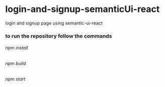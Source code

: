 # login-and-signup-semanticUi-react
login and signup page using semantic-ui-react

### to run the repository follow the commands 
###### npm install 
###### npm build 
###### npm start

